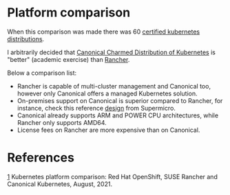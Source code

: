 # Platform comparison

When this comparison was made there was 60 [certified kubernetes distributions](https://kubernetes.io/partners/#conformance).

I arbitrarily decided that [Canonical Charmed Distribution of Kubernetes](https://ubuntu.com/kubernetes) is "better" (academic exercise) than [Rancher](https://rancher.com/).

Below a comparison list:

* Rancher is capable of multi-cluster management and Canonical too, however only Canonical offers a managed Kubernetes solution.
* On-premises support on Canonical is superior compared to Rancher, for instance, check this reference [design](https://www.supermicro.com/en/solutions/kubernetes-canonical) from Supermicro.
* Canonical already supports ARM and POWER CPU architectures, while Rancher only supports AMD64.
* License fees on Rancher are more expensive than on Canonical.

# References

[1](https://ubuntu.com/engage/enterprise-kubernetes-comparison/) Kubernetes platform comparison: Red Hat OpenShift, SUSE Rancher and Canonical Kubernetes, August, 2021.